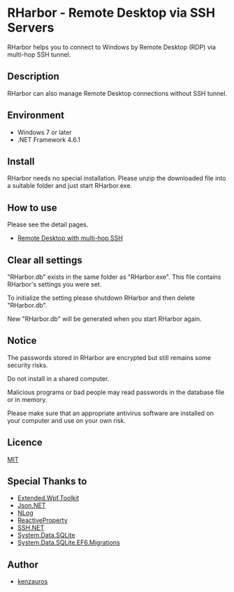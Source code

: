 RHarbor - Remote Desktop via SSH Servers
=====

RHarbor helps you to connect to Windows by Remote Desktop (RDP) via multi-hop SSH tunnel.

## Description

RHarbor can also manage Remote Desktop connections without SSH tunnel.

## Environment

- Windows 7 or later
- .NET Framework 4.6.1

## Install

RHarbor needs no special installation. Please unzip the downloaded file into a suitable folder and just start RHarbor.exe.

## How to use

Please see the detail pages.

- [Remote Desktop with multi-hop SSH](rdp-with-multi-hop-ssh.md)

## Clear all settings

"RHarbor.db" exists in the same folder as "RHarbor.exe". This file contains RHarbor's settings you were set.

To initialize the setting please shutdown RHarbor and then delete "RHarbor.db".

New "RHarbor.db" will be generated when you start RHarbor again.

## Notice

The passwords stored in RHarbor are encrypted but still remains some security risks.

Do not install in a shared computer.

Malicious programs or bad people may read passwords in the database file or in memory.

Please make sure that an appropriate antivirus software are installed on your computer and use on your own risk.

## Licence

[MIT](https://github.com/tcnksm/tool/blob/master/LICENCE)

## Special Thanks to

- [Extended.Wpf.Toolkit](https://github.com/xceedsoftware/wpftoolkit)
- [Json.NET](https://www.newtonsoft.com/json)
- [NLog](https://nlog-project.org/)
- [ReactiveProperty](https://github.com/runceel/ReactiveProperty)
- [SSH.NET](https://github.com/sshnet/SSH.NET/)
- [System.Data.SQLite](https://system.data.sqlite.org/index.html/doc/trunk/www/index.wiki)
- [System.Data.SQLite.EF6.Migrations](https://github.com/bubibubi/db2ef6migrations)

## Author

- [kenzauros](https://github.com/kenzauros)
